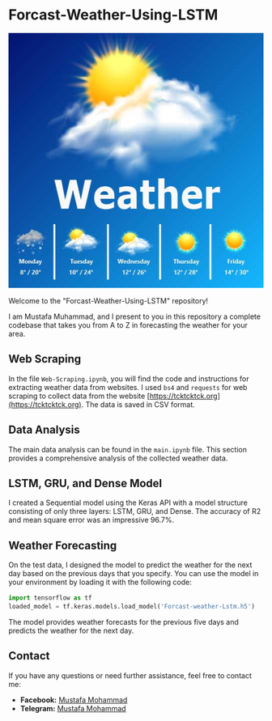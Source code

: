 # Forcast-Weather-Using-LSTM

![Weather Forecast](https://raw.githubusercontent.com/Aliraqimustafa/Forcast-Weather-Using-LSTM/main/unnamed.jpg)

Welcome to the "Forcast-Weather-Using-LSTM" repository!

I am Mustafa Muhammad, and I present to you in this repository a complete codebase that takes you from A to Z in forecasting the weather for your area.

## Web Scraping

In the file `Web-Scraping.ipynb`, you will find the code and instructions for extracting weather data from websites. I used `bs4` and `requests` for web scraping to collect data from the website [https://tcktcktck.org](https://tcktcktck.org). The  data is saved in CSV format.

## Data Analysis

The main data analysis can be found in the `main.ipynb` file. This section provides a comprehensive analysis of the collected weather data.

## LSTM, GRU, and Dense Model

I created a Sequential model using the Keras API with a model structure consisting of only three layers: LSTM, GRU, and Dense. The accuracy of R2 and mean square error was an impressive 96.7%.

## Weather Forecasting

On the test data, I designed the model to predict the weather for the next day based on the previous days that you specify. You can use the model in your environment by loading it with the following code:

```python
import tensorflow as tf
loaded_model = tf.keras.models.load_model('Forcast-weather-Lstm.h5')
```
The model provides weather forecasts for the previous five days and predicts the weather for the next day.

## Contact

If you have any questions or need further assistance, feel free to contact me:

- **Facebook:** [Mustafa Mohammad](https://www.facebook.com/profile.php?id=100049592914479)
- **Telegram:** [Mustafa Mohammad](https://t.me/ha12qw)
